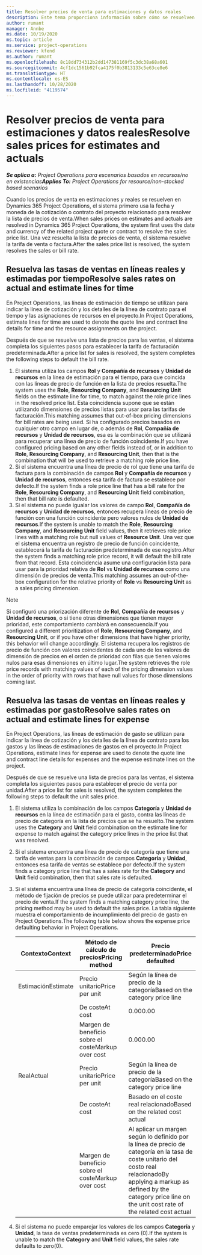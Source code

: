 ```yaml
---
title: Resolver precios de venta para estimaciones y datos reales
description: Este tema proporciona información sobre cómo se resuelven las tarifas de ventas en estimaciones y reales.
author: rumant
manager: Annbe
ms.date: 10/19/2020
ms.topic: article
ms.service: project-operations
ms.reviewer: kfend
ms.author: rumant
ms.openlocfilehash: 8c18dd734312b2dd147381169f5c3dc38a68a601
ms.sourcegitcommit: 4cf1dc1561b92fca4175f0b3813133c5e63ce8e6
ms.translationtype: HT
ms.contentlocale: es-ES
ms.lasthandoff: 10/28/2020
ms.locfileid: "4119574"
---
```

# <a name="resolve-sales-prices-for-estimates-and-actuals"></a><span data-ttu-id="8df62-103">Resolver precios de venta para estimaciones y datos reales</span><span class="sxs-lookup"><span data-stu-id="8df62-103">Resolve sales prices for estimates and actuals</span></span>

<span data-ttu-id="8df62-104">_**Se aplica a:** Project Operations para escenarios basados en recursos/no en existencias_</span><span class="sxs-lookup"><span data-stu-id="8df62-104">_**Applies To:** Project Operations for resource/non-stocked based scenarios_</span></span>

<span data-ttu-id="8df62-105">Cuando los precios de venta en estimaciones y reales se resuelven en Dynamics 365 Project Operations, el sistema primero usa la fecha y moneda de la cotización o contrato del proyecto relacionado para resolver la lista de precios de venta.</span><span class="sxs-lookup"><span data-stu-id="8df62-105">When sales prices on estimates and actuals are resolved in Dynamics 365 Project Operations, the system first uses the date and currency of the related project quote or contract to resolve the sales price list.</span></span> <span data-ttu-id="8df62-106">Una vez resuelta la lista de precios de venta, el sistema resuelve la tarifa de venta o factura.</span><span class="sxs-lookup"><span data-stu-id="8df62-106">After the sales price list is resolved, the system resolves the sales or bill rate.</span></span>

## <a name="resolve-sales-rates-on-actual-and-estimate-lines-for-time"></a><span data-ttu-id="8df62-107">Resuelva las tasas de ventas en líneas reales y estimadas por tiempo</span><span class="sxs-lookup"><span data-stu-id="8df62-107">Resolve sales rates on actual and estimate lines for time</span></span>

<span data-ttu-id="8df62-108">En Project Operations, las líneas de estimación de tiempo se utilizan para indicar la línea de cotización y los detalles de la línea de contrato para el tiempo y las asignaciones de recursos en el proyecto.</span><span class="sxs-lookup"><span data-stu-id="8df62-108">In Project Operations, estimate lines for time are used to denote the quote line and contract line details for time and the resource assignments on the project.</span></span>

<span data-ttu-id="8df62-109">Después de que se resuelve una lista de precios para las ventas, el sistema completa los siguientes pasos para establecer la tarifa de facturación predeterminada.</span><span class="sxs-lookup"><span data-stu-id="8df62-109">After a price list for sales is resolved, the system completes the following steps to default the bill rate.</span></span>

1. <span data-ttu-id="8df62-110">El sistema utiliza los campos **Rol** y **Compañía de recursos** y **Unidad de recursos** en la línea de estimación para el tiempo, para que coincida con las líneas de precio de función en la lista de precios resuelta.</span><span class="sxs-lookup"><span data-stu-id="8df62-110">The system uses the **Role**, **Resourcing Company**, and **Resourcing Unit** fields on the estimate line for time, to match against the role price lines in the resolved price list.</span></span> <span data-ttu-id="8df62-111">Esta coincidencia supone que se están utilizando dimensiones de precios listas para usar para las tarifas de facturación.</span><span class="sxs-lookup"><span data-stu-id="8df62-111">This matching assumes that out-of-box pricing dimensions for bill rates are being used.</span></span> <span data-ttu-id="8df62-112">Si ha configurado precios basados en cualquier otro campo en lugar de, o además de **Rol**, **Compañía de recursos** y **Unidad de recursos**, esa es la combinación que se utilizará para recuperar una línea de precio de función coincidente.</span><span class="sxs-lookup"><span data-stu-id="8df62-112">If you have configured pricing based on any other fields instead of, or in addition to **Role**, **Resourcing Company**, and **Resourcing Unit**, then that is the combination that will be used to retrieve a matching role price line.</span></span>
2. <span data-ttu-id="8df62-113">Si el sistema encuentra una línea de precio de rol que tiene una tarifa de factura para la combinación de campos **Rol** y **Compañía de recursos** y **Unidad de recursos**, entonces esa tarifa de factura se establece por defecto.</span><span class="sxs-lookup"><span data-stu-id="8df62-113">If the system finds a role price line that has a bill rate for the **Role**, **Resourcing Company**, and **Resourcing Unit** field combination, then that bill rate is defaulted.</span></span>
3. <span data-ttu-id="8df62-114">Si el sistema no puede igualar los valores de campo **Rol**, **Compañía de recursos** y **Unidad de recursos**, entonces recupera líneas de precio de función con una función coincidente pero valores nulos de **Unidad de recursos**.</span><span class="sxs-lookup"><span data-stu-id="8df62-114">If the system is unable to match the **Role**, **Resourcing Company**, and **Resourcing Unit** field values, then it retrieves role price lines with a matching role but null values of **Resource Unit**.</span></span> <span data-ttu-id="8df62-115">Una vez que el sistema encuentra un registro de precio de función coincidente, establecerá la tarifa de facturación predeterminada de ese registro.</span><span class="sxs-lookup"><span data-stu-id="8df62-115">After the system finds a matching role price record, it will default the bill rate from that record.</span></span> <span data-ttu-id="8df62-116">Esta coincidencia asume una configuración lista para usar para la prioridad relativa de **Rol** vs **Unidad de recursos** como una dimensión de precios de venta.</span><span class="sxs-lookup"><span data-stu-id="8df62-116">This matching assumes an out-of-the-box configuration for the relative priority of **Role** vs **Resourcing Unit** as a sales pricing dimension.</span></span>

> [!NOTE]
> <span data-ttu-id="8df62-117">Si configuró una priorización diferente de **Rol**, **Compañía de recursos** y **Unidad de recursos**, o si tiene otras dimensiones que tienen mayor prioridad, este comportamiento cambiará en consecuencia.</span><span class="sxs-lookup"><span data-stu-id="8df62-117">If you configured a different prioritization of **Role**, **Resourcing Company**, and **Resourcing Unit**, or if you have other dimensions that have higher priority, this behavior will change accordingly.</span></span> <span data-ttu-id="8df62-118">El sistema recupera los registros de precio de función con valores coincidentes de cada uno de los valores de dimensión de precios en el orden de prioridad con filas que tienen valores nulos para esas dimensiones en último lugar.</span><span class="sxs-lookup"><span data-stu-id="8df62-118">The system retrieves the role price records with matching values of each of the pricing dimension values in the order of priority with rows that have null values for those dimensions coming last.</span></span>

## <a name="resolve-sales-rates-on-actual-and-estimate-lines-for-expense"></a><span data-ttu-id="8df62-119">Resuelva las tasas de ventas en líneas reales y estimadas por gasto</span><span class="sxs-lookup"><span data-stu-id="8df62-119">Resolve sales rates on actual and estimate lines for expense</span></span>

<span data-ttu-id="8df62-120">En Project Operations, las líneas de estimación de gasto se utilizan para indicar la línea de cotización y los detalles de la línea de contrato para los gastos y las líneas de estimaciones de gastos en el proyecto.</span><span class="sxs-lookup"><span data-stu-id="8df62-120">In Project Operations, estimate lines for expense are used to denote the quote line and contract line details for expenses and the expense estimate lines on the project.</span></span>

<span data-ttu-id="8df62-121">Después de que se resuelve una lista de precios para las ventas, el sistema completa los siguientes pasos para establecer el precio de venta por unidad.</span><span class="sxs-lookup"><span data-stu-id="8df62-121">After a price list for sales is resolved, the system completes the following steps to default the unit sales price.</span></span>

1. <span data-ttu-id="8df62-122">El sistema utiliza la combinación de los campos **Categoría** y **Unidad de recursos** en la línea de estimación para el gasto, contra las líneas de precio de categoría en la lista de precios que se ha resuelto.</span><span class="sxs-lookup"><span data-stu-id="8df62-122">The system uses the **Category** and **Unit** field combination on the estimate line for expense to match against the category price lines in the price list that was resolved.</span></span>
2. <span data-ttu-id="8df62-123">Si el sistema encuentra una línea de precio de categoría que tiene una tarifa de ventas para la combinación de campos **Categoría** y **Unidad**, entonces esa tarifa de ventas se establece por defecto.</span><span class="sxs-lookup"><span data-stu-id="8df62-123">If the system finds a category price line that has a sales rate for the **Category** and **Unit** field combination, then that sales rate is defaulted.</span></span>
3. <span data-ttu-id="8df62-124">Si el sistema encuentra una línea de precio de categoría coincidente, el método de fijación de precios se puede utilizar para predeterminar el precio de venta.</span><span class="sxs-lookup"><span data-stu-id="8df62-124">If the system finds a matching category price line, the pricing method may be used to default the sales price.</span></span> <span data-ttu-id="8df62-125">La tabla siguiente muestra el comportamiento de incumplimiento del precio de gasto en Project Operations.</span><span class="sxs-lookup"><span data-stu-id="8df62-125">The following table below shows the expense price defaulting behavior in Project Operations.</span></span>

    | <span data-ttu-id="8df62-126">Contexto</span><span class="sxs-lookup"><span data-stu-id="8df62-126">Context</span></span> | <span data-ttu-id="8df62-127">Método de cálculo de precios</span><span class="sxs-lookup"><span data-stu-id="8df62-127">Pricing method</span></span> | <span data-ttu-id="8df62-128">Precio predeterminado</span><span class="sxs-lookup"><span data-stu-id="8df62-128">Price defaulted</span></span> |
    | --- | --- | --- |
    | <span data-ttu-id="8df62-129">Estimación</span><span class="sxs-lookup"><span data-stu-id="8df62-129">Estimate</span></span> | <span data-ttu-id="8df62-130">Precio unitario</span><span class="sxs-lookup"><span data-stu-id="8df62-130">Price per unit</span></span> | <span data-ttu-id="8df62-131">Según la línea de precio de la categoría</span><span class="sxs-lookup"><span data-stu-id="8df62-131">Based on the category price line</span></span> |
    | &nbsp; | <span data-ttu-id="8df62-132">De coste</span><span class="sxs-lookup"><span data-stu-id="8df62-132">At cost</span></span> | <span data-ttu-id="8df62-133">0.00</span><span class="sxs-lookup"><span data-stu-id="8df62-133">0.00</span></span> |
    | &nbsp; | <span data-ttu-id="8df62-134">Margen de beneficio sobre el coste</span><span class="sxs-lookup"><span data-stu-id="8df62-134">Markup over cost</span></span> | <span data-ttu-id="8df62-135">0.00</span><span class="sxs-lookup"><span data-stu-id="8df62-135">0.00</span></span> |
    | <span data-ttu-id="8df62-136">Real</span><span class="sxs-lookup"><span data-stu-id="8df62-136">Actual</span></span> | <span data-ttu-id="8df62-137">Precio unitario</span><span class="sxs-lookup"><span data-stu-id="8df62-137">Price per unit</span></span> | <span data-ttu-id="8df62-138">Según la línea de precio de la categoría</span><span class="sxs-lookup"><span data-stu-id="8df62-138">Based on the category price line</span></span> |
    | &nbsp; | <span data-ttu-id="8df62-139">De coste</span><span class="sxs-lookup"><span data-stu-id="8df62-139">At cost</span></span> | <span data-ttu-id="8df62-140">Basado en el coste real relacionado</span><span class="sxs-lookup"><span data-stu-id="8df62-140">Based on the related cost actual</span></span> |
    | &nbsp; | <span data-ttu-id="8df62-141">Margen de beneficio sobre el coste</span><span class="sxs-lookup"><span data-stu-id="8df62-141">Markup over cost</span></span> | <span data-ttu-id="8df62-142">Al aplicar un margen según lo definido por la línea de precio de categoría en la tasa de coste unitario del costo real relacionado</span><span class="sxs-lookup"><span data-stu-id="8df62-142">By applying a markup as defined by the category price line on the unit cost rate of the related cost actual</span></span> |

4. <span data-ttu-id="8df62-143">Si el sistema no puede emparejar los valores de los campos **Categoría** y **Unidad**, la tasa de ventas predeterminada es cero (0).</span><span class="sxs-lookup"><span data-stu-id="8df62-143">If the system is unable to match the **Category** and **Unit** field values, the sales rate defaults to zero(0).</span></span>

